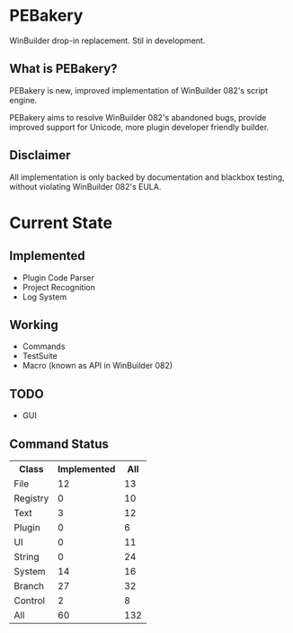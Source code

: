 # PEBakery
WinBuilder drop-in replacement. Stil in development.

## What is PEBakery?
PEBakery is new, improved implementation of WinBuilder 082's script engine.

PEBakery aims to resolve WinBuilder 082's abandoned bugs, provide improved support for Unicode, more plugin developer friendly builder.

## Disclaimer
All implementation is only backed by documentation and blackbox testing, without violating WinBuilder 082's EULA.

# Current State
## Implemented
- Plugin Code Parser
- Project Recognition
- Log System

## Working
- Commands
- TestSuite
- Macro (known as API in WinBuilder 082)

## TODO
- GUI

## Command Status
<table>
	<tr>
		<th>Class</th>
		<th>Implemented</th>
		<th>All</th>
	</tr>
	<tr>
		<td>File</td>
		<td>12</td>
		<td>13</td>
	</tr>
	<tr>
		<td>Registry</td>
		<td>0</td>
		<td>10</td>
	</tr>
	<tr>
		<td>Text</td>
		<td>3</td>
		<td>12</td>
	</tr>
	<tr>
		<td>Plugin</td>
		<td>0</td>
		<td>6</td>
	</tr>
	<tr>
		<td>UI</td>
		<td>0</td>
		<td>11</td>
	</tr>
	<tr>
		<td>String</td>
		<td>0</td>
		<td>24</td>
	</tr>
	<tr>
		<td>System</td>
		<td>14</td>
		<td>16</td>
	</tr>
	<tr>
		<td>Branch</td>
		<td>27</td>
		<td>32</td>
	</tr>
	<tr>
		<td>Control</td>
		<td>2</td>
		<td>8</td>
	</tr>
	<tr>
		<td>All</td>
		<td>60</td>
		<td>132</td>
	</tr>
</table>
